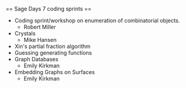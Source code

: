 == Sage Days 7 coding sprints ==

 * Coding sprint/workshop on enumeration of combinatorial objects.
   - Robert Miller
 * Crystals 
   - Mike Hansen
 * Xin's partial fraction algorithm
 * Guessing generating functions
 * Graph Databases
   - Emily Kirkman
 * Embedding Graphs on Surfaces
   - Emily Kirkman
